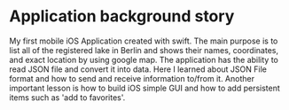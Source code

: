 # Application background story
My first mobile iOS Application created with swift. The main purpose is to list all of the registered lake
            in Berlin and shows
            their names, coordinates, and exact location by using google map. The application has the ability to read
            JSON file and convert it
            into data. Here I learned about JSON File format and how to send and receive information to/from it. Another
            important lesson is
            how to build iOS simple GUI and how to add persistent items such as 'add to favorites'.
